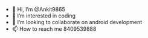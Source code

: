 - 👋 Hi, I’m @Ankit9865
- 👀 I’m interested in coding
- 💞️ I’m looking to collaborate on android development
- 📫 How to reach me 8409539888

<!---
Ankit9865/Ankit9865 is a ✨ special ✨ repository because its `README.md` (this file) appears on your GitHub profile.
You can click the Preview link to take a look at your changes.
--->
